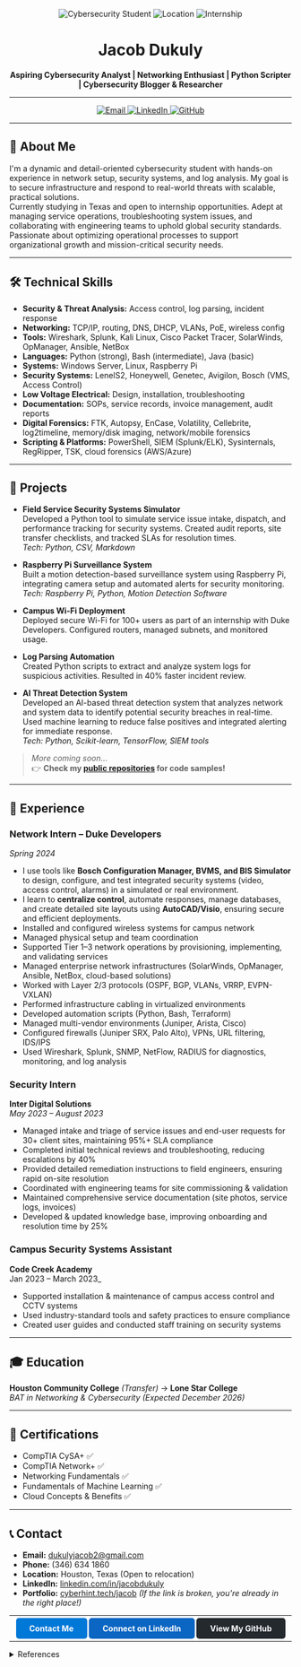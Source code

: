 <!-- Portfolio for Jacob Dukuly -->

<p align="center">
  <img src="https://img.shields.io/badge/Cybersecurity%20Student-blue?style=for-the-badge&logo=graduation-cap" alt="Cybersecurity Student">
  <img src="https://img.shields.io/badge/Location-Texas-success?style=for-the-badge&logo=mapbox" alt="Location">
  <img src="https://img.shields.io/badge/Internship-Open%20to%20Opportunities-yellow?style=for-the-badge&logo=briefcase" alt="Internship">
</p>

<h1 align="center">Jacob Dukuly</h1>
<p align="center"><b>Aspiring Cybersecurity Analyst | Networking Enthusiast | Python Scripter | Cybersecurity Blogger & Researcher</b></p>

---

<p align="center">
  <a href="mailto:dukulyjacob2@gmail.com">
    <img src="https://img.shields.io/badge/Email-Contact%20Me-blue?style=flat-square&logo=gmail" alt="Email">
  </a>
  <a href="https://www.linkedin.com/in/jacobdukuly" target="_blank">
    <img src="https://img.shields.io/badge/LinkedIn-Connect-blue?style=flat-square&logo=linkedin" alt="LinkedIn">
  </a>
  <a href="https://github.com/jacob222222" target="_blank">
    <img src="https://img.shields.io/badge/GitHub-Portfolio-black?style=flat-square&logo=github" alt="GitHub">
  </a>
</p>

---

## 🚀 About Me

I'm a dynamic and detail-oriented cybersecurity student with hands-on experience in network setup, security systems, and log analysis. My goal is to secure infrastructure and respond to real-world threats with scalable, practical solutions.  
Currently studying in Texas and open to internship opportunities. Adept at managing service operations, troubleshooting system issues, and collaborating with engineering teams to uphold global security standards. Passionate about optimizing operational processes to support organizational growth and mission-critical security needs.

---

## 🛠️ Technical Skills

- **Security & Threat Analysis:** Access control, log parsing, incident response
- **Networking:** TCP/IP, routing, DNS, DHCP, VLANs, PoE, wireless config
- **Tools:** Wireshark, Splunk, Kali Linux, Cisco Packet Tracer, SolarWinds, OpManager, Ansible, NetBox
- **Languages:** Python (strong), Bash (intermediate), Java (basic)
- **Systems:** Windows Server, Linux, Raspberry Pi
- **Security Systems:** LenelS2, Honeywell, Genetec, Avigilon, Bosch (VMS, Access Control)
- **Low Voltage Electrical:** Design, installation, troubleshooting
- **Documentation:** SOPs, service records, invoice management, audit reports
- **Digital Forensics:** FTK, Autopsy, EnCase, Volatility, Cellebrite, log2timeline, memory/disk imaging, network/mobile forensics
- **Scripting & Platforms:** PowerShell, SIEM (Splunk/ELK), Sysinternals, RegRipper, TSK, cloud forensics (AWS/Azure)

---

## 🧩 Projects

- **Field Service Security Systems Simulator**  
  Developed a Python tool to simulate service issue intake, dispatch, and performance tracking for security systems. Created audit reports, site transfer checklists, and tracked SLAs for resolution times.  
  _Tech: Python, CSV, Markdown_

- **Raspberry Pi Surveillance System**  
  Built a motion detection-based surveillance system using Raspberry Pi, integrating camera setup and automated alerts for security monitoring.  
  _Tech: Raspberry Pi, Python, Motion Detection Software_

- **Campus Wi-Fi Deployment**  
  Deployed secure Wi-Fi for 100+ users as part of an internship with Duke Developers. Configured routers, managed subnets, and monitored usage.

- **Log Parsing Automation**  
  Created Python scripts to extract and analyze system logs for suspicious activities. Resulted in 40% faster incident review.

- **AI Threat Detection System**  
  Developed an AI-based threat detection system that analyzes network and system data to identify potential security breaches in real-time. Used machine learning to reduce false positives and integrated alerting for immediate response.  
  _Tech: Python, Scikit-learn, TensorFlow, SIEM tools_

> _More coming soon..._  
> 👉 **Check my [public repositories](https://github.com/jacob222222?tab=repositories) for code samples!**

---

## 💼 Experience

### Network Intern – Duke Developers  
_Spring 2024_

- I use tools like **Bosch Configuration Manager, BVMS, and BIS Simulator** to design, configure, and test integrated security systems (video, access control, alarms) in a simulated or real environment.
- I learn to **centralize control**, automate responses, manage databases, and create detailed site layouts using **AutoCAD/Visio**, ensuring secure and efficient deployments.
- Installed and configured wireless systems for campus network
- Managed physical setup and team coordination
- Supported Tier 1–3 network operations by provisioning, implementing, and validating services
- Managed enterprise network infrastructures (SolarWinds, OpManager, Ansible, NetBox, cloud-based solutions)
- Worked with Layer 2/3 protocols (OSPF, BGP, VLANs, VRRP, EVPN-VXLAN)
- Performed infrastructure cabling in virtualized environments
- Developed automation scripts (Python, Bash, Terraform)
- Managed multi-vendor environments (Juniper, Arista, Cisco)
- Configured firewalls (Juniper SRX, Palo Alto), VPNs, URL filtering, IDS/IPS
- Used Wireshark, Splunk, SNMP, NetFlow, RADIUS for diagnostics, monitoring, and log analysis
### Security  Intern  
**Inter Digital Solutions**  
_May 2023 – August 2023_

- Managed intake and triage of service issues and end-user requests for 30+ client sites, maintaining 95%+ SLA compliance
- Completed initial technical reviews and troubleshooting, reducing escalations by 40%
- Provided detailed remediation instructions to field engineers, ensuring rapid on-site resolution
- Coordinated with engineering teams for site commissioning & validation
- Maintained comprehensive service documentation (site photos, service logs, invoices)
- Developed & updated knowledge base, improving onboarding and resolution time by 25%

### Campus Security Systems Assistant  
**Code Creek Academy**  
Jan 2023 – March 2023_

- Supported installation & maintenance of campus access control and CCTV systems
- Used industry-standard tools and safety practices to ensure compliance
- Created user guides and conducted staff training on security systems

---

## 🎓 Education

**Houston Community College** _(Transfer)_ → **Lone Star College**  
_BAT in Networking & Cybersecurity (Expected December 2026)_

---

## 🏅 Certifications

- CompTIA CySA+ ✅
- CompTIA Network+ ✅
- Networking Fundamentals ✅
- Fundamentals of Machine Learning ✅
- Cloud Concepts & Benefits ✅

---

## 📞 Contact

- **Email:** dukulyjacob2@gmail.com  
- **Phone:** (346) 634 1860  
- **Location:** Houston, Texas (Open to relocation)  
- **LinkedIn:** [linkedin.com/in/jacobdukuly](https://www.linkedin.com/in/jacobdukuly)  
- **Portfolio:** [cyberhint.tech/jacob](http://cyberhint.tech/jacob) _(If the link is broken, you're already in the right place!)_

---

<p align="center">
  <a href="mailto:dukulyjacob2@gmail.com" style="background-color:#0078D7;color:#fff;padding:10px 24px;text-decoration:none;border-radius:5px;font-weight:bold;">Contact Me</a>
  <a href="https://www.linkedin.com/in/jacobdukuly" style="background-color:#0A66C2;color:#fff;padding:10px 24px;text-decoration:none;border-radius:5px;font-weight:bold;">Connect on LinkedIn</a>
  <a href="https://github.com/jacob222222" style="background-color:#24292e;color:#fff;padding:10px 24px;text-decoration:none;border-radius:5px;font-weight:bold;">View My GitHub</a>
</p>

---

<details>
<summary>References</summary>
Available upon request.
</details>
